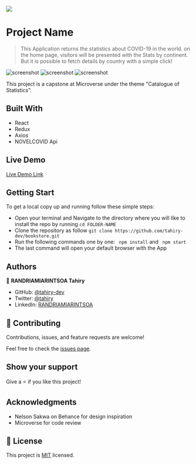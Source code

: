 ![](https://img.shields.io/badge/Microverse-blueviolet)

# Project Name

> This Application returns the statistics about COVID-19 in the world.
on the home page, visitors will be presented with the Stats by continent.
But it is possible to fetch details by country with a simple click!

![screenshot](https://user-images.githubusercontent.com/47100064/118940319-42ddeb80-b959-11eb-8306-bd58605fe949.png)
![screenshot](https://user-images.githubusercontent.com/47100064/118940446-64d76e00-b959-11eb-9670-622c8ec653f5.png)
![screenshot](https://user-images.githubusercontent.com/47100064/118940509-7751a780-b959-11eb-9933-11b6e32c4055.png)


This project is a capstone at Microverse under the theme "Catalogue of Statistics".

## Built With

- React
- Redux
- Axios
- NOVELCOVID Api

## Live Demo

[Live Demo Link](https://covid-catalogue-stats.herokuapp.com/)


## Getting Start
To get a local copy up and running follow these simple steps:
- Open your terminal and Navigate to the directory where you will like to install the repo by running 
```cd FOLDER-NAME ```
- Clone the repository as follow
```git clone https://github.com/tahiry-dev/bookstore.git```
- Run the following commands one by one: ``` npm install``` and
``` npm start```
- The last command will open your default browser with the App

## Authors

👤 **RANDRIAMIARINTSOA Tahiry**

- GitHub: [@tahiry-dev](https://github.com/tahiry-dev)
- Twitter: [@tahiry](https://twitter.com/Tahiry94825074)
- LinkedIn: [RANDRIAMIARINTSOA](https://www.linkedin.com/in/tahiry-randriamiarintsoa/)

## 🤝 Contributing

Contributions, issues, and feature requests are welcome!

Feel free to check the [issues page](https://github.com/tahiry-dev/covid_19_stats/issues).

## Show your support

Give a ⭐️ if you like this project!

## Acknowledgments

- Nelson Sakwa on Behance for design inspiration
- Microverse for code review

## 📝 License

This project is [MIT](lic.url) licensed.
